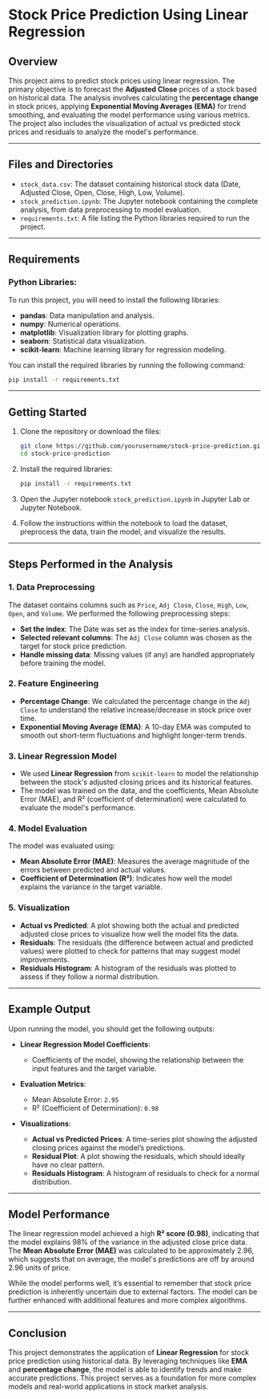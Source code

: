 

# Stock Price Prediction Using Linear Regression

## Overview

This project aims to predict stock prices using linear regression. The primary objective is to forecast the **Adjusted Close** prices of a stock based on historical data. The analysis involves calculating the **percentage change** in stock prices, applying **Exponential Moving Averages (EMA)** for trend smoothing, and evaluating the model performance using various metrics. The project also includes the visualization of actual vs predicted stock prices and residuals to analyze the model's performance.

---

## Files and Directories

- `stock_data.csv`: The dataset containing historical stock data (Date, Adjusted Close, Open, Close, High, Low, Volume).
- `stock_prediction.ipynb`: The Jupyter notebook containing the complete analysis, from data preprocessing to model evaluation.
- `requirements.txt`: A file listing the Python libraries required to run the project.

---

## Requirements

### Python Libraries:
To run this project, you will need to install the following libraries:

- **pandas**: Data manipulation and analysis.
- **numpy**: Numerical operations.
- **matplotlib**: Visualization library for plotting graphs.
- **seaborn**: Statistical data visualization.
- **scikit-learn**: Machine learning library for regression modeling.

You can install the required libraries by running the following command:

```bash
pip install -r requirements.txt
```

---

## Getting Started

1. Clone the repository or download the files:
   ```bash
   git clone https://github.com/yourusername/stock-price-prediction.git
   cd stock-price-prediction
   ```

2. Install the required libraries:
   ```bash
   pip install -r requirements.txt
   ```

3. Open the Jupyter notebook `stock_prediction.ipynb` in Jupyter Lab or Jupyter Notebook.

4. Follow the instructions within the notebook to load the dataset, preprocess the data, train the model, and visualize the results.

---

## Steps Performed in the Analysis

### 1. **Data Preprocessing**

The dataset contains columns such as `Price`, `Adj Close`, `Close`, `High`, `Low`, `Open`, and `Volume`. We performed the following preprocessing steps:

- **Set the index**: The Date was set as the index for time-series analysis.
- **Selected relevant columns**: The `Adj Close` column was chosen as the target for stock price prediction.
- **Handle missing data**: Missing values (if any) are handled appropriately before training the model.

### 2. **Feature Engineering**

- **Percentage Change**: We calculated the percentage change in the `Adj Close` to understand the relative increase/decrease in stock price over time.
- **Exponential Moving Average (EMA)**: A 10-day EMA was computed to smooth out short-term fluctuations and highlight longer-term trends.

### 3. **Linear Regression Model**

- We used **Linear Regression** from `scikit-learn` to model the relationship between the stock's adjusted closing prices and its historical features.
- The model was trained on the data, and the coefficients, Mean Absolute Error (MAE), and R² (coefficient of determination) were calculated to evaluate the model's performance.

### 4. **Model Evaluation**

The model was evaluated using:
- **Mean Absolute Error (MAE)**: Measures the average magnitude of the errors between predicted and actual values.
- **Coefficient of Determination (R²)**: Indicates how well the model explains the variance in the target variable.

### 5. **Visualization**

- **Actual vs Predicted**: A plot showing both the actual and predicted adjusted close prices to visualize how well the model fits the data.
- **Residuals**: The residuals (the difference between actual and predicted values) were plotted to check for patterns that may suggest model improvements.
- **Residuals Histogram**: A histogram of the residuals was plotted to assess if they follow a normal distribution.

---

## Example Output

Upon running the model, you should get the following outputs:

- **Linear Regression Model Coefficients**: 
   - Coefficients of the model, showing the relationship between the input features and the target variable.
   
- **Evaluation Metrics**: 
   - Mean Absolute Error: `2.95`
   - R² (Coefficient of Determination): `0.98`

- **Visualizations**:
   - **Actual vs Predicted Prices**: A time-series plot showing the adjusted closing prices against the model’s predictions.
   - **Residual Plot**: A plot showing the residuals, which should ideally have no clear pattern.
   - **Residuals Histogram**: A histogram of residuals to check for a normal distribution.

---

## Model Performance

The linear regression model achieved a high **R² score (0.98)**, indicating that the model explains 98% of the variance in the adjusted close price data. The **Mean Absolute Error (MAE)** was calculated to be approximately 2.96, which suggests that on average, the model's predictions are off by around 2.96 units of price.

While the model performs well, it’s essential to remember that stock price prediction is inherently uncertain due to external factors. The model can be further enhanced with additional features and more complex algorithms.

---

## Conclusion

This project demonstrates the application of **Linear Regression** for stock price prediction using historical data. By leveraging techniques like **EMA** and **percentage change**, the model is able to identify trends and make accurate predictions. This project serves as a foundation for more complex models and real-world applications in stock market analysis.
